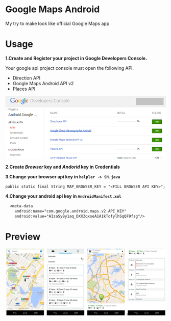 Google Maps Android
===================

My try to make look like official Google Maps app


Usage
===================
**1.Create and Register your project in Google Developers Console.**


Your google api project console must open the following API.  
- Direction API  
- Google Maps Android API v2  
- Places API 

![](apiconsole.png)

  
**2.Create *Browser* key and *Andorid* key in Credentials**

  
**3.Change your browser api key in `helpler -> SH.java`**  

    public static final String MAP_BROWSER_KEY = "<FILL BROWSER API KEY>";

**4.Change your android api key in `AndroidManifest.xml`**
       
      <meta-data
    	android:name="com.google.android.maps.v2.API_KEY"
        android:value="AIzaSyBy1aq_DXXZqxseA1A1kTofylhSqQF9fzg"/>


Preview
===================
![](preview.png)